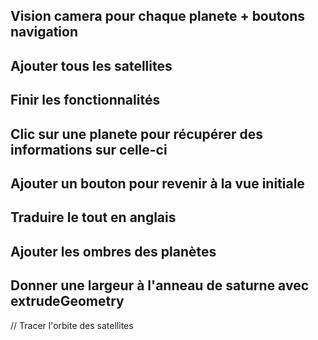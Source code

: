 ## Vision camera pour chaque planete + boutons navigation

## Ajouter tous les satellites

## Finir les fonctionnalités

## Clic sur une planete pour récupérer des informations sur celle-ci

## Ajouter un bouton pour revenir à la vue initiale

## Traduire le tout en anglais

## Ajouter les ombres des planètes

## Donner une largeur à l'anneau de saturne avec extrudeGeometry

// Tracer l'orbite des satellites

